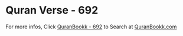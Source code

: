 # Quran Verse - 692 

For more infos, Click [QuranBookk - 692](https://www.quranbookk.com/quran/search?q=692) to Search at [QuranBookk.com](http://quranbookk.com/)
